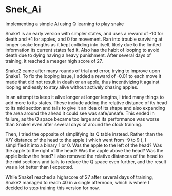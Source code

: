 # Snek_Ai
Implementing a simple Ai using Q learning to play snake

Snake1 is an early version with simpler states, and uses a reward of -10 for death and +1 for apples, and 0 for movement. 
Ran into trouble surviving at longer snake lengths as it kept colliding into itself, likely due to the limited information its current states fed it.
Also has the habit of looping to avoid death due to dying having a heavy punishment.
After several days of training, it reached a meager high score of 27.

Snake2 came after many rounds of trial and error, trying to improve upon Snake1.
To fix the looping issue, I added a reward of -0.01 to each move it made that did not result in death or an apple, thus incentivizing it against looping endlessly to stay alive without actively chasing apples.

In an attempt to keep it alive longer at longer lengths, I tried many things to add more to its states. 
These include adding the relative distance of its head to its mid section and tails to give it an idea of its shape and also expanding the area around the ahead it could see was safe/unsafe.
This ended in failure, as the Q space became too large and its performance was worse than Snake1 even after several days of around the clock training.

Then, I tried the opposite of simplifying its Q table instead. Rather than the X/Y distance of the head to the apple ( which went from -9 to 9 ), I simplified it into a binary 1 or 0.
Was the apple to the left of the head? Was the apple to the right of the head? Was the apple above the head? Was the apple below the head?
I also removed the relative distances of the head to the mid sections and tails to reduce the Q space even further, and the result was a lot better than I expected.

While Snake1 reached a highscore of 27 after several days of training, Snake2 managed to reach 40 in a single afternoon, which is where I decided to stop training this version for now.


